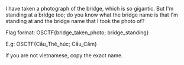 I have taken a photograph of the bridge, which is so gigantic. But I'm standing at a bridge too; do you know what the bridge name is that I'm standing at and the bridge name that I took the photo of?

Flag format: OSCTF{bridge_taken_photo; bridge_standing}

E.g: OSCTF{Cầu_Thê_húc; Cầu_Cầm}

if you are not vietnamese, copy the exact name.
